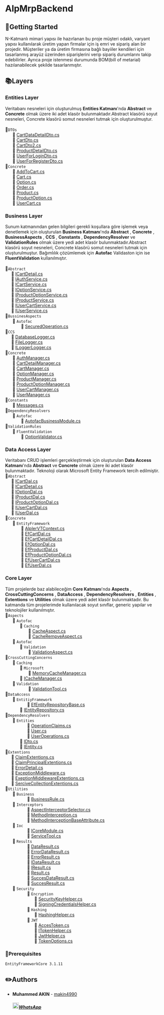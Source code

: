 # AlpMrpBackend

## :pushpin:Getting Started
N-Katmanlı mimari yapısı ile hazırlanan bu proje müşteri odaklı, varyant yapısı kullanılarak üretim yapan firmalar için iş emri ve sipariş alan bir projedir. Müşteriler ya da üretim firmasına bağlı bayiiler kendileri için tasarlanmış arayüz üzerinden siparişlerini verip sipariş durumlarını takip edebilirler. Ayrıca proje istenmesi durumunda BOM(bill of metarial) hazılanabilecek şekilde tasarlanmıştır.
## :books:Layers
### Entities Layer
Veritabanı nesneleri için oluşturulmuş **Entities Katmanı**'nda **Abstract** ve **Concrete** olmak üzere iki adet klasör bulunmaktadır.Abstract klasörü soyut nesneleri, Concrete klasörü somut nesneleri tutmak için oluşturulmuştur.  
<br>:file_folder:`DTOs`
<br>&nbsp;&nbsp;&nbsp;&nbsp;&nbsp;&nbsp;:page_facing_up: [CartDataDetailDto.cs](https://github.com/makin4990/AlpMrpBackend/blob/master/Entities/DTOs/CartDataDetailDto.cs)
<br>&nbsp;&nbsp;&nbsp;&nbsp;&nbsp;&nbsp;:page_facing_up: [CartDto.cs](https://github.com/makin4990/AlpMrpBackend/blob/master/Entities/DTOs/CartDTO.cs)
<br>&nbsp;&nbsp;&nbsp;&nbsp;&nbsp;&nbsp;:page_facing_up: [CartDto2.cs](https://github.com/makin4990/AlpMrpBackend/blob/master/Entities/DTOs/CartDto2.cs)
<br>&nbsp;&nbsp;&nbsp;&nbsp;&nbsp;&nbsp;:page_facing_up: [ProductDetailDto.cs](https://github.com/makin4990/AlpMrpBackend/blob/master/Entities/DTOs/ProductDetailDto.cs)
<br>&nbsp;&nbsp;&nbsp;&nbsp;&nbsp;&nbsp;:page_facing_up: [UserForLoginDto.cs](https://github.com/makin4990/AlpMrpBackend/blob/master/Entities/DTOs/UserForLoginDto.cs)
<br>&nbsp;&nbsp;&nbsp;&nbsp;&nbsp;&nbsp;:page_facing_up: [UserForRegisterDto.cs](https://github.com/makin4990/AlpMrpBackend/blob/master/Entities/DTOs/UserForRegisterDto.cs)
<br> :file_folder:`Concrete`
<br>&nbsp;&nbsp;&nbsp;&nbsp;&nbsp;&nbsp;:page_facing_up: [AddToCart.cs](https://github.com/makin4990/AlpMrpBackend/blob/master/Entities/Concrete/AddToCart.cs)
<br>&nbsp;&nbsp;&nbsp;&nbsp;&nbsp;&nbsp;:page_facing_up: [Cart.cs](https://github.com/makin4990/AlpMrpBackend/blob/master/Entities/Concrete/Cart.cs)
<br>&nbsp;&nbsp;&nbsp;&nbsp;&nbsp;&nbsp;:page_facing_up: [Option.cs](https://github.com/makin4990/AlpMrpBackend/blob/master/Entities/Concrete/Option.cs)
<br>&nbsp;&nbsp;&nbsp;&nbsp;&nbsp;&nbsp;:page_facing_up: [Order.cs](https://github.com/makin4990/AlpMrpBackend/blob/master/Entities/Concrete/Order.cs)
<br>&nbsp;&nbsp;&nbsp;&nbsp;&nbsp;&nbsp;:page_facing_up: [Product.cs](https://github.com/makin4990/AlpMrpBackend/blob/master/Entities/Concrete/Product.cs)
<br>&nbsp;&nbsp;&nbsp;&nbsp;&nbsp;&nbsp;:page_facing_up: [ProductOption.cs](https://github.com/makin4990/AlpMrpBackend/blob/master/Entities/Concrete/ProductOption.cs)
<br>&nbsp;&nbsp;&nbsp;&nbsp;&nbsp;&nbsp;:page_facing_up: [UserCart.cs](https://github.com/makin4990/AlpMrpBackend/blob/master/Entities/Concrete/UserCart.cs)
###  Business Layer
Sunum katmanından gelen bilgileri gerekli koşullara göre işlemek veya denetlemek için oluşturulan **Business Katmanı**'nda **Abstract** , **Concrete** , **BusinessAspects** , **CCS** , **Constants** , **DependencyResolver** ve **ValidationRules**  olmak üzere yedi adet klasör bulunmaktadır.Abstract klasörü soyut nesneleri, Concrete klasörü somut nesneleri tutmak için oluşturulmuştur. Bağımlılık çözümlemek için **Autofac** Validaston için ise **FluentValidation** kullanılmıştır.  
<br>:file_folder:`Abstract`
<br>&nbsp;&nbsp;&nbsp;&nbsp;&nbsp;:page_facing_up: [ICartDetail.cs](https://github.com/makin4990/AlpMrpBackend/blob/master/Business/Abstract/CartDetail.cs)
<br>&nbsp;&nbsp;&nbsp;&nbsp;&nbsp;:page_facing_up: [IAuthService.cs](https://github.com/makin4990/AlpMrpBackend/blob/master/Business/Abstract/IAuthService.cs)
<br>&nbsp;&nbsp;&nbsp;&nbsp;&nbsp;:page_facing_up: [ICartService.cs](https://github.com/makin4990/AlpMrpBackend/blob/master/Business/Abstract/ICartService.cs)
<br>&nbsp;&nbsp;&nbsp;&nbsp;&nbsp;:page_facing_up: [IOptionService.cs](https://github.com/makin4990/AlpMrpBackend/blob/master/Business/Abstract/IOptionService.cs)
<br>&nbsp;&nbsp;&nbsp;&nbsp;&nbsp;:page_facing_up: [IProductOptionService.cs](https://github.com/makin4990/AlpMrpBackend/blob/master/Business/Abstract/IProductOptionService.cs)
<br>&nbsp;&nbsp;&nbsp;&nbsp;&nbsp;:page_facing_up: [IProductService.cs](https://github.com/makin4990/AlpMrpBackend/blob/master/Business/Abstract/IProductService.cs)
<br>&nbsp;&nbsp;&nbsp;&nbsp;&nbsp;:page_facing_up: [IUserCartService.cs](https://github.com/makin4990/AlpMrpBackend/blob/master/Business/Abstract/IUserCartService.cs)
<br>&nbsp;&nbsp;&nbsp;&nbsp;&nbsp;:page_facing_up: [IUserService.cs](https://github.com/makin4990/AlpMrpBackend/blob/master/Business/Abstract/IUserService.cs)
<br>:file_folder:`BussinesAspects`
<br>&nbsp;&nbsp;&nbsp;&nbsp;&nbsp;&nbsp;:file_folder: `Autofac`
<br>&nbsp;&nbsp;&nbsp;&nbsp;&nbsp;&nbsp;&nbsp;&nbsp;&nbsp;&nbsp;&nbsp;&nbsp;&nbsp;:page_facing_up: [SecuredOperation.cs](https://github.com/makin4990/AlpMrpBackend/blob/master/Business/BusinessAspects/Autofac/SecuredOperation.cs)
<br>:file_folder:`CCS`
<br>&nbsp;&nbsp;&nbsp;&nbsp;&nbsp;:page_facing_up: [DatabaseLogger.cs](https://github.com/makin4990/AlpMrpBackend/blob/master/Business/CCS/DatabaseLogger.cs)
<br>&nbsp;&nbsp;&nbsp;&nbsp;&nbsp;:page_facing_up: [FileLogger.cs](https://github.com/makin4990/AlpMrpBackend/blob/master/Business/CCS/FileLogger.cs)
<br>&nbsp;&nbsp;&nbsp;&nbsp;&nbsp;:page_facing_up: [ILoggerLogger.cs](https://github.com/makin4990/AlpMrpBackend/blob/master/Business/CCS/FileLogger.cs)
<br>:file_folder:`Concrete`
<br>&nbsp;&nbsp;&nbsp;&nbsp;&nbsp;&nbsp;:page_facing_up: [AuthManager.cs](https://github.com/makin4990/AlpMrpBackend/blob/master/Business/Concrete/AuthManager.cs)<br>&nbsp;&nbsp;&nbsp;&nbsp;&nbsp;&nbsp;:page_facing_up: [CartDetailManager.cs](https://github.com/makin4990/AlpMrpBackend/blob/master/Business/Concrete/CartDetailManager.cs)
<br>&nbsp;&nbsp;&nbsp;&nbsp;&nbsp;&nbsp;:page_facing_up: [CartManager.cs](https://github.com/makin4990/AlpMrpBackend/blob/master/Business/Concrete/CartManager.cs)
<br>&nbsp;&nbsp;&nbsp;&nbsp;&nbsp;&nbsp;:page_facing_up: [OptionManager.cs](https://github.com/makin4990/AlpMrpBackend/blob/master/Business/Concrete/OptionManager.cs)
<br>&nbsp;&nbsp;&nbsp;&nbsp;&nbsp;&nbsp;:page_facing_up: [ProductManager.cs](https://github.com/makin4990/AlpMrpBackend/blob/master/Business/Concrete/ProductOptionManager.cs)
<br>&nbsp;&nbsp;&nbsp;&nbsp;&nbsp;&nbsp;:page_facing_up: [ProductOptionManager.cs](https://github.com/makin4990/AlpMrpBackend/blob/master/Business/Concrete/ProductOptionManager.cs)
<br>&nbsp;&nbsp;&nbsp;&nbsp;&nbsp;&nbsp;:page_facing_up: [UserCartManager.cs](https://github.com/makin4990/AlpMrpBackend/blob/master/Business/Concrete/UserCartManager.cs)
<br>&nbsp;&nbsp;&nbsp;&nbsp;&nbsp;&nbsp;:page_facing_up: [UserManager.cs](https://github.com/makin4990/AlpMrpBackend/blob/master/Business/Concrete/UserManager.cs)
<br>:file_folder:`Constants`
<br>&nbsp;&nbsp;&nbsp;&nbsp;&nbsp;&nbsp;:page_facing_up: [Messages.cs](https://github.com/makin4990/AlpMrpBackend/blob/master/Business/Constants/Messages.cs)
<br>:file_folder:`DependencyResolvers`
<br>&nbsp;&nbsp;&nbsp;&nbsp;&nbsp;&nbsp;:file_folder: `Autofac`
<br>&nbsp;&nbsp;&nbsp;&nbsp;&nbsp;&nbsp;&nbsp;&nbsp;&nbsp;&nbsp;&nbsp;&nbsp;&nbsp;:page_facing_up: [AutofacBusinessModule.cs](https://github.com/makin4990/AlpMrpBackend/blob/master/Business/DependencyResolvers/Autofac/AutofacBusinessModule.cs)
<br>:file_folder:`ValidationRules`
<br>&nbsp;&nbsp;&nbsp;&nbsp;&nbsp;&nbsp;:file_folder: `FluentValidation`
<br>&nbsp;&nbsp;&nbsp;&nbsp;&nbsp;&nbsp;&nbsp;&nbsp;&nbsp;&nbsp;&nbsp;&nbsp;&nbsp;:page_facing_up: [OptionValidator.cs](https://github.com/makin4990/AlpMrpBackend/blob/master/Business/ValidationRules/FluentValidation/OptionValidator.cs)
###  Data Access Layer
Veritabanı CRUD işlemleri gerçekleştirmek için oluşturulan **Data Access Katmanı**'nda **Abstract** ve **Concrete** olmak üzere iki adet klasör bulunmaktadır. Teknoloji olarak Microsoft Entity Framework tercih edilmiştir.
<br>:file_folder:`Abstract`
<br>&nbsp;&nbsp;&nbsp;&nbsp;&nbsp;:page_facing_up: [ICartDal.cs](https://github.com/makin4990/AlpMrpBackend/blob/master/DataAccess/Abstract/ICartDal.cs)
<br>&nbsp;&nbsp;&nbsp;&nbsp;&nbsp;:page_facing_up: [ICartDetail.cs](https://github.com/makin4990/AlpMrpBackend/blob/master/DataAccess/Abstract/ICartDetailDal.cs)
<br>&nbsp;&nbsp;&nbsp;&nbsp;&nbsp;:page_facing_up: [IOptionDal.cs](https://github.com/makin4990/AlpMrpBackend/blob/master/DataAccess/Abstract/IOptionDal.cs)
<br>&nbsp;&nbsp;&nbsp;&nbsp;&nbsp;:page_facing_up: [IProductDal.cs](https://github.com/makin4990/AlpMrpBackend/blob/master/DataAccess/Abstract/IProductDal.cs)<br>&nbsp;&nbsp;&nbsp;&nbsp;&nbsp;:page_facing_up: [IProductOptionDal.cs](https://github.com/makin4990/AlpMrpBackend/blob/master/DataAccess/Abstract/IProductOptionDal.cs)
<br>&nbsp;&nbsp;&nbsp;&nbsp;&nbsp;:page_facing_up: [IUserCartDal.cs](https://github.com/makin4990/AlpMrpBackend/blob/master/DataAccess/Abstract/IUserCartDal.cs)
<br>&nbsp;&nbsp;&nbsp;&nbsp;&nbsp;:page_facing_up: [IUserDal.cs](https://github.com/makin4990/AlpMrpBackend/blob/master/DataAccess/Abstract/IUserDal.cs)
<br>:file_folder:`Concrete`
<br>&nbsp;&nbsp;&nbsp;&nbsp;&nbsp;&nbsp;:file_folder: `EntityFramework`
<br>&nbsp;&nbsp;&nbsp;&nbsp;&nbsp;&nbsp;&nbsp;&nbsp;&nbsp;&nbsp;&nbsp;&nbsp;&nbsp;:page_facing_up: [AlplerVTContext.cs](https://github.com/makin4990/AlpMrpBackend/blob/master/DataAccess/Concrete/EntityFramework/AlplerVTContext.cs)
<br>&nbsp;&nbsp;&nbsp;&nbsp;&nbsp;&nbsp;&nbsp;&nbsp;&nbsp;&nbsp;&nbsp;&nbsp;&nbsp;:page_facing_up: [EfCartDal.cs](https://github.com/makin4990/AlpMrpBackend/blob/master/DataAccess/Concrete/EntityFramework/EfCartDal.cs)
<br>&nbsp;&nbsp;&nbsp;&nbsp;&nbsp;&nbsp;&nbsp;&nbsp;&nbsp;&nbsp;&nbsp;&nbsp;&nbsp;:page_facing_up: [EfCartDetailDal.cs](https://github.com/makin4990/AlpMrpBackend/blob/master/DataAccess/Concrete/EntityFramework/EfCartDetailDal.cs)
<br>&nbsp;&nbsp;&nbsp;&nbsp;&nbsp;&nbsp;&nbsp;&nbsp;&nbsp;&nbsp;&nbsp;&nbsp;&nbsp;:page_facing_up: [EfOptionDal.cs](https://github.com/makin4990/AlpMrpBackend/blob/master/DataAccess/Concrete/EntityFramework/EfOptionDal.cs)
<br>&nbsp;&nbsp;&nbsp;&nbsp;&nbsp;&nbsp;&nbsp;&nbsp;&nbsp;&nbsp;&nbsp;&nbsp;&nbsp;:page_facing_up: [EfProductDal.cs](https://github.com/makin4990/AlpMrpBackend/blob/master/DataAccess/Concrete/EntityFramework/EfProductDal.cs)
<br>&nbsp;&nbsp;&nbsp;&nbsp;&nbsp;&nbsp;&nbsp;&nbsp;&nbsp;&nbsp;&nbsp;&nbsp;&nbsp;:page_facing_up: [EfProductOptionDal.cs](https://github.com/makin4990/AlpMrpBackend/blob/master/DataAccess/Concrete/EntityFramework/EfProductOptionDal.cs)
<br>&nbsp;&nbsp;&nbsp;&nbsp;&nbsp;&nbsp;&nbsp;&nbsp;&nbsp;&nbsp;&nbsp;&nbsp;&nbsp;:page_facing_up: [EfUserCartDal.cs](https://github.com/makin4990/AlpMrpBackend/blob/master/DataAccess/Concrete/EntityFramework/EfUserCartDal.cs)
<br>&nbsp;&nbsp;&nbsp;&nbsp;&nbsp;&nbsp;&nbsp;&nbsp;&nbsp;&nbsp;&nbsp;&nbsp;&nbsp;:page_facing_up: [EfUserDal.cs](https://github.com/makin4990/AlpMrpBackend/blob/master/DataAccess/Concrete/EntityFramework/EfUserDal.cs)

###  Core Layer
Tüm projelerde baz alabileceğim **Core Katmanı**'nda **Aspects** ,  **CrossCuttingConcerns** , **DataAccess** , **DependencyResolvers** , **Entities** , **Extentions** ve **Utilities** olmak üzere yedi adet klasör bulunmaktadır. Bu katmanda tüm projelerimde kullanılacak soyut sınıflar, generic yapılar  ve teknolojiler kullanılmıştır.
<br>:file_folder:`Aspects`
<br>&nbsp;&nbsp;&nbsp;&nbsp;&nbsp;&nbsp;:file_folder: `Autofac`
<br>&nbsp;&nbsp;&nbsp;&nbsp;&nbsp;&nbsp;&nbsp;&nbsp;&nbsp;&nbsp;&nbsp;&nbsp;:file_folder: `Caching`
<br>&nbsp;&nbsp;&nbsp;&nbsp;&nbsp;&nbsp;&nbsp;&nbsp;&nbsp;&nbsp;&nbsp;&nbsp;&nbsp;&nbsp;&nbsp;&nbsp;&nbsp;&nbsp;&nbsp;:page_facing_up: [CacheAspect.cs](https://github.com/makin4990/AlpMrpBackend/blob/master/Core/Aspects/Autofac/Caching/CacheAspect.cs)
<br>&nbsp;&nbsp;&nbsp;&nbsp;&nbsp;&nbsp;&nbsp;&nbsp;&nbsp;&nbsp;&nbsp;&nbsp;&nbsp;&nbsp;&nbsp;&nbsp;&nbsp;&nbsp;&nbsp;:page_facing_up: [CacheRempveAspect.cs](https://github.com/makin4990/AlpMrpBackend/blob/master/Core/Aspects/Autofac/Caching/CacheRemoveAspect.cs)
<br>&nbsp;&nbsp;&nbsp;&nbsp;&nbsp;&nbsp;:file_folder: `Autofac`
<br>&nbsp;&nbsp;&nbsp;&nbsp;&nbsp;&nbsp;&nbsp;&nbsp;&nbsp;&nbsp;&nbsp;&nbsp;:file_folder: `Validation`
<br>&nbsp;&nbsp;&nbsp;&nbsp;&nbsp;&nbsp;&nbsp;&nbsp;&nbsp;&nbsp;&nbsp;&nbsp;&nbsp;&nbsp;&nbsp;&nbsp;&nbsp;&nbsp;&nbsp;:page_facing_up: [ValidationAspect.cs](https://github.com/makin4990/AlpMrpBackend/blob/master/Core/Aspects/Autofac/Validation/ValidationAspect.cs)
<br>:file_folder:`CrossCuttingConcerns`
<br>&nbsp;&nbsp;&nbsp;&nbsp;&nbsp;&nbsp;:file_folder: `Caching`
<br>&nbsp;&nbsp;&nbsp;&nbsp;&nbsp;&nbsp;&nbsp;&nbsp;&nbsp;&nbsp;&nbsp;&nbsp;:file_folder: `Microsoft`
<br>&nbsp;&nbsp;&nbsp;&nbsp;&nbsp;&nbsp;&nbsp;&nbsp;&nbsp;&nbsp;&nbsp;&nbsp;&nbsp;&nbsp;&nbsp;&nbsp;&nbsp;&nbsp;&nbsp;:page_facing_up: [MemoryCacheManager.cs](https://github.com/makin4990/AlpMrpBackend/blob/master/Core/CrossCuttingConcerns/Caching/Microsoft/MemoryCacheManager.cs)
<br>&nbsp;&nbsp;&nbsp;&nbsp;&nbsp;&nbsp;&nbsp;&nbsp;&nbsp;&nbsp;&nbsp;&nbsp;:page_facing_up: [ICacheManager.cs](https://github.com/makin4990/AlpMrpBackend/blob/master/Core/CrossCuttingConcerns/Caching/ICacheManager.cs)
<br>&nbsp;&nbsp;&nbsp;&nbsp;&nbsp;&nbsp;:file_folder: `Validation`
<br>&nbsp;&nbsp;&nbsp;&nbsp;&nbsp;&nbsp;&nbsp;&nbsp;&nbsp;&nbsp;&nbsp;&nbsp;&nbsp;&nbsp;&nbsp;&nbsp;&nbsp;&nbsp;&nbsp;:page_facing_up: [ValidationTool.cs](https://github.com/makin4990/AlpMrpBackend/blob/master/Core/CrossCuttingConcerns/Validation/ValidationTool.cs)
<br>:file_folder:`DataAccess`
<br>&nbsp;&nbsp;&nbsp;&nbsp;&nbsp;&nbsp;:file_folder: `EntitiyFramework`
<br>&nbsp;&nbsp;&nbsp;&nbsp;&nbsp;&nbsp;&nbsp;&nbsp;&nbsp;&nbsp;&nbsp;&nbsp;&nbsp;&nbsp;&nbsp;&nbsp;&nbsp;&nbsp;:page_facing_up: [EfEntityRepositoryBase.cs](https://github.com/makin4990/AlpMrpBackend/blob/master/Core/DataAccess/EntityFramework/EfEntityRepositoryBase.cs)
<br>&nbsp;&nbsp;&nbsp;&nbsp;&nbsp;&nbsp;&nbsp;&nbsp;&nbsp;&nbsp;&nbsp;&nbsp;:page_facing_up: [IEntityRepository.cs](https://github.com/makin4990/AlpMrpBackend/blob/master/Core/DataAccess/IEntityRepository.cs)
<br>:file_folder:`DependencyResolvers`
<br>&nbsp;&nbsp;&nbsp;&nbsp;&nbsp;&nbsp;:file_folder: `Entities`
<br>&nbsp;&nbsp;&nbsp;&nbsp;&nbsp;&nbsp;&nbsp;&nbsp;&nbsp;&nbsp;&nbsp;&nbsp;&nbsp;&nbsp;&nbsp;&nbsp;&nbsp;&nbsp;:page_facing_up: [OperationClaims.cs](https://github.com/makin4990/AlpMrpBackend/blob/master/Core/Entities/Concrete/OperationClaim.cs)
<br>&nbsp;&nbsp;&nbsp;&nbsp;&nbsp;&nbsp;&nbsp;&nbsp;&nbsp;&nbsp;&nbsp;&nbsp;&nbsp;&nbsp;&nbsp;&nbsp;&nbsp;&nbsp;:page_facing_up: [User.cs](https://github.com/makin4990/AlpMrpBackend/blob/master/Core/Entities/Concrete/User.cs)
<br>&nbsp;&nbsp;&nbsp;&nbsp;&nbsp;&nbsp;&nbsp;&nbsp;&nbsp;&nbsp;&nbsp;&nbsp;&nbsp;&nbsp;&nbsp;&nbsp;&nbsp;&nbsp;:page_facing_up: [UserOperations.cs](https://github.com/makin4990/AlpMrpBackend/blob/master/Core/Entities/Concrete/UserOperationClaim.cs)
<br>&nbsp;&nbsp;&nbsp;&nbsp;&nbsp;&nbsp;&nbsp;&nbsp;&nbsp;&nbsp;&nbsp;&nbsp;:page_facing_up: [IDto.cs](https://github.com/makin4990/AlpMrpBackend/blob/master/Core/Entities/IDto.cs)
<br>&nbsp;&nbsp;&nbsp;&nbsp;&nbsp;&nbsp;&nbsp;&nbsp;&nbsp;&nbsp;&nbsp;&nbsp;:page_facing_up: [IEntity.cs](https://github.com/makin4990/AlpMrpBackend/blob/master/Core/Entities/IEntity.cs)
<br>:file_folder:`Extentions`
<br>&nbsp;&nbsp;&nbsp;&nbsp;&nbsp;:page_facing_up: [ClaimExtentions.cs](https://github.com/makin4990/AlpMrpBackend/blob/master/Core/Extensions/ClaimExtensions.cs)
<br>&nbsp;&nbsp;&nbsp;&nbsp;&nbsp;:page_facing_up: [ClaimPrincipalExtentions.cs](https://github.com/makin4990/AlpMrpBackend/blob/master/Core/Extensions/ClaimsPrincipalExtensions.cs)
<br>&nbsp;&nbsp;&nbsp;&nbsp;&nbsp;:page_facing_up: [ErrorDetail.cs](https://github.com/makin4990/AlpMrpBackend/blob/master/Core/Extensions/ErrorDetails.cs)
<br>&nbsp;&nbsp;&nbsp;&nbsp;&nbsp;:page_facing_up: [ExceptionMiddleware.cs](https://github.com/makin4990/AlpMrpBackend/blob/master/Core/Extensions/ExceptionMiddleware.cs)
<br>&nbsp;&nbsp;&nbsp;&nbsp;&nbsp;:page_facing_up: [ExeptionMiddlewareExtentions.cs](https://github.com/makin4990/AlpMrpBackend/blob/master/Core/Extensions/ExceptionMiddlewareExtensions.cs)
<br>&nbsp;&nbsp;&nbsp;&nbsp;&nbsp;:page_facing_up: [SerciveCollectionExtentions.cs](https://github.com/makin4990/AlpMrpBackend/blob/master/Core/Extensions/ServiceCollectionExtensions.cs)
<br>:file_folder:`Utilities`
<br>&nbsp;&nbsp;&nbsp;&nbsp;&nbsp;&nbsp;:file_folder: `Business`
<br>&nbsp;&nbsp;&nbsp;&nbsp;&nbsp;&nbsp;&nbsp;&nbsp;&nbsp;&nbsp;&nbsp;&nbsp;&nbsp;&nbsp;&nbsp;&nbsp;&nbsp;&nbsp;:page_facing_up: [BusinessRule.cs](https://github.com/makin4990/AlpMrpBackend/blob/master/Core/Utilities/Business/BusinessRules.cs)
<br>&nbsp;&nbsp;&nbsp;&nbsp;&nbsp;&nbsp;:file_folder: `Interceptors`
<br>&nbsp;&nbsp;&nbsp;&nbsp;&nbsp;&nbsp;&nbsp;&nbsp;&nbsp;&nbsp;&nbsp;&nbsp;&nbsp;&nbsp;&nbsp;&nbsp;&nbsp;&nbsp;:page_facing_up: [AspectInterceptorSelector.cs](https://github.com/makin4990/AlpMrpBackend/blob/master/Core/Utilities/Interceptors/AspectInterceptorSelector.cs)
<br>&nbsp;&nbsp;&nbsp;&nbsp;&nbsp;&nbsp;&nbsp;&nbsp;&nbsp;&nbsp;&nbsp;&nbsp;&nbsp;&nbsp;&nbsp;&nbsp;&nbsp;&nbsp;:page_facing_up: [MethodInterception.cs](https://github.com/makin4990/AlpMrpBackend/blob/master/Core/Utilities/Interceptors/MethodInterception.cs)
<br>&nbsp;&nbsp;&nbsp;&nbsp;&nbsp;&nbsp;&nbsp;&nbsp;&nbsp;&nbsp;&nbsp;&nbsp;&nbsp;&nbsp;&nbsp;&nbsp;&nbsp;&nbsp;:page_facing_up: [MethodInterceptionBaseAttribute.cs](https://github.com/makin4990/AlpMrpBackend/blob/master/Core/Utilities/Interceptors/MethodInterceptionBaseAttribute.cs)
<br>&nbsp;&nbsp;&nbsp;&nbsp;&nbsp;&nbsp;:file_folder: `Ioc`
<br>&nbsp;&nbsp;&nbsp;&nbsp;&nbsp;&nbsp;&nbsp;&nbsp;&nbsp;&nbsp;&nbsp;&nbsp;&nbsp;&nbsp;&nbsp;&nbsp;&nbsp;&nbsp;:page_facing_up: [ICoreModule.cs](https://github.com/makin4990/AlpMrpBackend/blob/master/Core/Utilities/IoC/ICoreModule.cs)
<br>&nbsp;&nbsp;&nbsp;&nbsp;&nbsp;&nbsp;&nbsp;&nbsp;&nbsp;&nbsp;&nbsp;&nbsp;&nbsp;&nbsp;&nbsp;&nbsp;&nbsp;&nbsp;:page_facing_up: [ServiceTool.cs](https://github.com/makin4990/AlpMrpBackend/blob/master/Core/Utilities/IoC/ServiceTool.cs)
<br>&nbsp;&nbsp;&nbsp;&nbsp;&nbsp;&nbsp;:file_folder: `Results`
<br>&nbsp;&nbsp;&nbsp;&nbsp;&nbsp;&nbsp;&nbsp;&nbsp;&nbsp;&nbsp;&nbsp;&nbsp;&nbsp;&nbsp;&nbsp;&nbsp;&nbsp;&nbsp;:page_facing_up: [DataResult.cs](https://github.com/makin4990/AlpMrpBackend/blob/master/Core/Utilities/Results/DataResult.cs)
<br>&nbsp;&nbsp;&nbsp;&nbsp;&nbsp;&nbsp;&nbsp;&nbsp;&nbsp;&nbsp;&nbsp;&nbsp;&nbsp;&nbsp;&nbsp;&nbsp;&nbsp;&nbsp;:page_facing_up: [ErrorDataResult.cs](https://github.com/makin4990/AlpMrpBackend/blob/master/Core/Utilities/Results/ErrorDataResult.cs)
<br>&nbsp;&nbsp;&nbsp;&nbsp;&nbsp;&nbsp;&nbsp;&nbsp;&nbsp;&nbsp;&nbsp;&nbsp;&nbsp;&nbsp;&nbsp;&nbsp;&nbsp;&nbsp;:page_facing_up: [ErrorResult.cs](https://github.com/makin4990/AlpMrpBackend/blob/master/Core/Utilities/Results/ErrorResult.cs)
<br>&nbsp;&nbsp;&nbsp;&nbsp;&nbsp;&nbsp;&nbsp;&nbsp;&nbsp;&nbsp;&nbsp;&nbsp;&nbsp;&nbsp;&nbsp;&nbsp;&nbsp;&nbsp;:page_facing_up: [IDataResult.cs](https://github.com/makin4990/AlpMrpBackend/blob/master/Core/Utilities/Results/IDataResult.cs)
<br>&nbsp;&nbsp;&nbsp;&nbsp;&nbsp;&nbsp;&nbsp;&nbsp;&nbsp;&nbsp;&nbsp;&nbsp;&nbsp;&nbsp;&nbsp;&nbsp;&nbsp;&nbsp;:page_facing_up: [IResult.cs](https://github.com/makin4990/AlpMrpBackend/blob/master/Core/Utilities/Results/IResult.cs)
<br>&nbsp;&nbsp;&nbsp;&nbsp;&nbsp;&nbsp;&nbsp;&nbsp;&nbsp;&nbsp;&nbsp;&nbsp;&nbsp;&nbsp;&nbsp;&nbsp;&nbsp;&nbsp;:page_facing_up: [Result.cs](https://github.com/makin4990/AlpMrpBackend/blob/master/Core/Utilities/Results/Result.cs)
<br>&nbsp;&nbsp;&nbsp;&nbsp;&nbsp;&nbsp;&nbsp;&nbsp;&nbsp;&nbsp;&nbsp;&nbsp;&nbsp;&nbsp;&nbsp;&nbsp;&nbsp;&nbsp;:page_facing_up: [SuccesDataResult.cs](https://github.com/makin4990/AlpMrpBackend/blob/master/Core/Utilities/Results/SuccessDataResult.cs)
<br>&nbsp;&nbsp;&nbsp;&nbsp;&nbsp;&nbsp;&nbsp;&nbsp;&nbsp;&nbsp;&nbsp;&nbsp;&nbsp;&nbsp;&nbsp;&nbsp;&nbsp;&nbsp;:page_facing_up: [SuccesResult.cs](https://github.com/makin4990/AlpMrpBackend/blob/master/Core/Utilities/Results/SuccessResult.cs)
<br>&nbsp;&nbsp;&nbsp;&nbsp;&nbsp;&nbsp;:file_folder: `Security`
<br>&nbsp;&nbsp;&nbsp;&nbsp;&nbsp;&nbsp;&nbsp;&nbsp;&nbsp;&nbsp;&nbsp;&nbsp;&nbsp;&nbsp;&nbsp;&nbsp;&nbsp;&nbsp;:file_folder: `Encryption`
<br>&nbsp;&nbsp;&nbsp;&nbsp;&nbsp;&nbsp;&nbsp;&nbsp;&nbsp;&nbsp;&nbsp;&nbsp;&nbsp;&nbsp;&nbsp;&nbsp;&nbsp;&nbsp;&nbsp;&nbsp;&nbsp;&nbsp;&nbsp;&nbsp;:page_facing_up: [SecurityKeyHelper.cs](https://github.com/makin4990/AlpMrpBackend/blob/master/Core/Utilities/Security/Encryption/SecurityKeyHelper.cs)
<br>&nbsp;&nbsp;&nbsp;&nbsp;&nbsp;&nbsp;&nbsp;&nbsp;&nbsp;&nbsp;&nbsp;&nbsp;&nbsp;&nbsp;&nbsp;&nbsp;&nbsp;&nbsp;&nbsp;&nbsp;&nbsp;&nbsp;&nbsp;&nbsp;:page_facing_up: [SigningCredentialsHelper.cs](https://github.com/makin4990/AlpMrpBackend/blob/master/Core/Utilities/Security/Encryption/SigningCredentialsHelper.cs)
<br>&nbsp;&nbsp;&nbsp;&nbsp;&nbsp;&nbsp;&nbsp;&nbsp;&nbsp;&nbsp;&nbsp;&nbsp;&nbsp;&nbsp;&nbsp;&nbsp;&nbsp;&nbsp;:file_folder: `Hashing`
<br>&nbsp;&nbsp;&nbsp;&nbsp;&nbsp;&nbsp;&nbsp;&nbsp;&nbsp;&nbsp;&nbsp;&nbsp;&nbsp;&nbsp;&nbsp;&nbsp;&nbsp;&nbsp;&nbsp;&nbsp;&nbsp;&nbsp;&nbsp;&nbsp;:page_facing_up: [HashingHelper.cs](https://github.com/makin4990/AlpMrpBackend/blob/master/Core/Utilities/Security/Hashing/HashingHelper.cs)
<br>&nbsp;&nbsp;&nbsp;&nbsp;&nbsp;&nbsp;&nbsp;&nbsp;&nbsp;&nbsp;&nbsp;&nbsp;&nbsp;&nbsp;&nbsp;&nbsp;&nbsp;&nbsp;:file_folder: `JWT`
<br>&nbsp;&nbsp;&nbsp;&nbsp;&nbsp;&nbsp;&nbsp;&nbsp;&nbsp;&nbsp;&nbsp;&nbsp;&nbsp;&nbsp;&nbsp;&nbsp;&nbsp;&nbsp;&nbsp;&nbsp;&nbsp;&nbsp;&nbsp;&nbsp;:page_facing_up: [AccesToken.cs](https://github.com/makin4990/AlpMrpBackend/blob/master/Core/Utilities/Security/JWT/AccessToken.cs)
<br>&nbsp;&nbsp;&nbsp;&nbsp;&nbsp;&nbsp;&nbsp;&nbsp;&nbsp;&nbsp;&nbsp;&nbsp;&nbsp;&nbsp;&nbsp;&nbsp;&nbsp;&nbsp;&nbsp;&nbsp;&nbsp;&nbsp;&nbsp;&nbsp;:page_facing_up: [ITokenHelper.cs](https://github.com/makin4990/AlpMrpBackend/blob/master/Core/Utilities/Security/JWT/ITokenHelper.cs)
<br>&nbsp;&nbsp;&nbsp;&nbsp;&nbsp;&nbsp;&nbsp;&nbsp;&nbsp;&nbsp;&nbsp;&nbsp;&nbsp;&nbsp;&nbsp;&nbsp;&nbsp;&nbsp;&nbsp;&nbsp;&nbsp;&nbsp;&nbsp;&nbsp;:page_facing_up: [JwtHelper.cs](https://github.com/makin4990/AlpMrpBackend/blob/master/Core/Utilities/Security/JWT/JwtHelper.cs)
<br>&nbsp;&nbsp;&nbsp;&nbsp;&nbsp;&nbsp;&nbsp;&nbsp;&nbsp;&nbsp;&nbsp;&nbsp;&nbsp;&nbsp;&nbsp;&nbsp;&nbsp;&nbsp;&nbsp;&nbsp;&nbsp;&nbsp;&nbsp;&nbsp;:page_facing_up: [TokenOptions.cs](https://github.com/makin4990/AlpMrpBackend/blob/master/Core/Utilities/Security/JWT/TokenOptions.cs)


### :red_circle:Prerequisites
```
EntityFrameworkCore 3.1.11
```

## :pencil2:Authors
* **Muhammed AKIN** - [makin4990](https://github.com/makin4990)

  <h5><a href="http://www.vaibhavpandey.com/whatsnew/" align="center"><img src="https://raw.githubusercontent.com/vaibhavpandeyvpz/whatsnew/master/logo.png" height="20">WhatsApp</a>
</h5>
